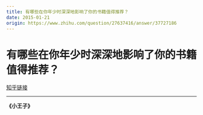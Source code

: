 ```yaml
---
title: 有哪些在你年少时深深地影响了你的书籍值得推荐？
date: 2015-01-21
origin: https://www.zhihu.com/question/27637416/answer/37727186
---
```

# 有哪些在你年少时深深地影响了你的书籍值得推荐？

[知乎链接](https://www.zhihu.com/question/27637416/answer/37727186)

---------

<span class="RichText ztext CopyrightRichText-richText" itemprop="text"><strong>《小王子》</strong></span>
